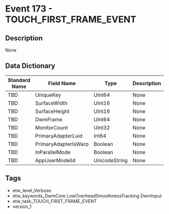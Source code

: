 # Event 173 - TOUCH_FIRST_FRAME_EVENT

## Description
None

## Data Dictionary
|Standard Name|Field Name|Type|Description|Sample Value|
|---|---|---|---|---|
|TBD|UniqueKey|UInt64|None|`None`|
|TBD|SurfaceWidth|UInt16|None|`None`|
|TBD|SurfaceHeight|UInt16|None|`None`|
|TBD|DwmFrame|UInt64|None|`None`|
|TBD|MonitorCount|UInt32|None|`None`|
|TBD|PrimaryAdapterLuid|Int64|None|`None`|
|TBD|PrimaryAdapterIsWarp|Boolean|None|`None`|
|TBD|InParallelMode|Boolean|None|`None`|
|TBD|AppUserModelId|UnicodeString|None|`None`|

## Tags
* etw_level_Verbose
* etw_keywords_DwmCore LowOverheadSmoothnessTracking DwmInput
* etw_task_TOUCH_FIRST_FRAME_EVENT
* version_1